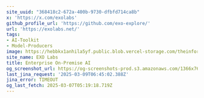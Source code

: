 ```yaml
---
site_uuid: "368418c2-672a-400b-9730-dfbfd714ca8b"
x: 'https://x.com/exolabs'
github_profile_url: 'https://github.com/exo-explore/'
url: 'https://exolabs.net/'
tags:
- AI-Toolkit
- Model-Producers
image: https://hebbkx1anhila5yf.public.blob.vercel-storage.com/theinformation_logo-UpZgzlApi9eYGQgmLw1aPjRywGXjkz.jpeg
site_name: EXO Labs
title: Enterprise On-Premise AI
og_screenshot_url: https://og-screenshots-prod.s3.amazonaws.com/1366x768/80/false/f134fe6e6e3499157922d843be80cfe6b279a904ff225d8fd86c03891bf6c68a.jpeg
last_jina_request: '2025-03-09T06:45:02.388Z'
jina_error: TIMEOUT
og_last_fetch: 2025-03-07T05:19:18.719Z
---
```


